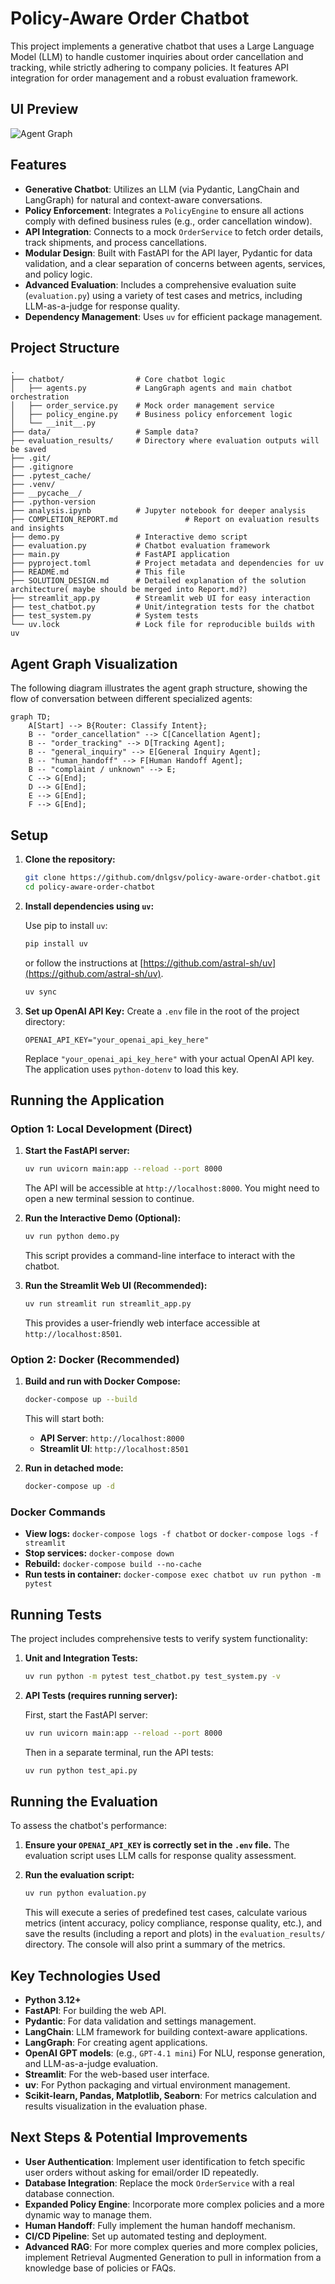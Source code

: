 # Policy-Aware Order Chatbot

This project implements a generative chatbot that uses a Large Language Model (LLM) to handle customer inquiries about order cancellation and tracking, while strictly adhering to company policies. It features API integration for order management and a robust evaluation framework.

## UI Preview
![Agent Graph](data/images/user_interface_streamlit.png)

## Features

-   **Generative Chatbot**: Utilizes an LLM (via Pydantic, LangChain and LangGraph) for natural and context-aware conversations.
-   **Policy Enforcement**: Integrates a `PolicyEngine` to ensure all actions comply with defined business rules (e.g., order cancellation window).
-   **API Integration**: Connects to a mock `OrderService` to fetch order details, track shipments, and process cancellations.
-   **Modular Design**: Built with FastAPI for the API layer, Pydantic for data validation, and a clear separation of concerns between agents, services, and policy logic.
-   **Advanced Evaluation**: Includes a comprehensive evaluation suite (`evaluation.py`) using a variety of test cases and metrics, including LLM-as-a-judge for response quality.
-   **Dependency Management**: Uses `uv` for efficient package management.

## Project Structure

```
.
├── chatbot/                # Core chatbot logic
│   ├── agents.py           # LangGraph agents and main chatbot orchestration
│   ├── order_service.py    # Mock order management service
│   ├── policy_engine.py    # Business policy enforcement logic
│   └── __init__.py
├── data/                   # Sample data?
├── evaluation_results/     # Directory where evaluation outputs will be saved
├── .git/
├── .gitignore
├── .pytest_cache/
├── .venv/
├── __pycache__/
├── .python-version
├── analysis.ipynb          # Jupyter notebook for deeper analysis
├── COMPLETION_REPORT.md               # Report on evaluation results and insights
├── demo.py                 # Interactive demo script
├── evaluation.py           # Chatbot evaluation framework
├── main.py                 # FastAPI application
├── pyproject.toml          # Project metadata and dependencies for uv
├── README.md               # This file
├── SOLUTION_DESIGN.md      # Detailed explanation of the solution architecture( maybe should be merged into Report.md?)
├── streamlit_app.py        # Streamlit web UI for easy interaction
├── test_chatbot.py         # Unit/integration tests for the chatbot
├── test_system.py          # System tests
└── uv.lock                 # Lock file for reproducible builds with uv
```

## Agent Graph Visualization

The following diagram illustrates the agent graph structure, showing the flow of conversation between different specialized agents:

```mermaid
graph TD;
    A[Start] --> B{Router: Classify Intent};
    B -- "order_cancellation" --> C[Cancellation Agent];
    B -- "order_tracking" --> D[Tracking Agent];
    B -- "general_inquiry" --> E[General Inquiry Agent];
    B -- "human_handoff" --> F[Human Handoff Agent];
    B -- "complaint / unknown" --> E;
    C --> G[End];
    D --> G[End];
    E --> G[End];
    F --> G[End];
```

## Setup

1.  **Clone the repository:**
    ```bash
    git clone https://github.com/dnlgsv/policy-aware-order-chatbot.git
    cd policy-aware-order-chatbot
    ```

2.  **Install dependencies using `uv`:**

    Use pip to install `uv`:
    ```bash
    pip install uv
    ```
    or follow the instructions at [https://github.com/astral-sh/uv](https://github.com/astral-sh/uv).
    ```bash
    uv sync
    ```

3.  **Set up OpenAI API Key:**
    Create a `.env` file in the root of the project directory:
    ```
    OPENAI_API_KEY="your_openai_api_key_here"
    ```
    Replace `"your_openai_api_key_here"` with your actual OpenAI API key. The application uses `python-dotenv` to load this key.

## Running the Application

### Option 1: Local Development (Direct)

1.  **Start the FastAPI server:**
    ```bash
    uv run uvicorn main:app --reload --port 8000
    ```
    The API will be accessible at `http://localhost:8000`.
    You might need to open a new terminal session to continue.

2.  **Run the Interactive Demo (Optional):**
    ```bash
    uv run python demo.py
    ```
    This script provides a command-line interface to interact with the chatbot.

3.  **Run the Streamlit Web UI (Recommended):**
    ```bash
    uv run streamlit run streamlit_app.py
    ```
    This provides a user-friendly web interface accessible at `http://localhost:8501`.

### Option 2: Docker (Recommended)

1.  **Build and run with Docker Compose:**
    ```bash
    docker-compose up --build
    ```
    This will start both:
    - **API Server**: `http://localhost:8000`
    - **Streamlit UI**: `http://localhost:8501`

2.  **Run in detached mode:**
    ```bash
    docker-compose up -d
    ```

### Docker Commands

- **View logs:** `docker-compose logs -f chatbot` or `docker-compose logs -f streamlit`
- **Stop services:** `docker-compose down`
- **Rebuild:** `docker-compose build --no-cache`
- **Run tests in container:** `docker-compose exec chatbot uv run python -m pytest`

## Running Tests

The project includes comprehensive tests to verify system functionality:

1.  **Unit and Integration Tests:**
    ```bash
    uv run python -m pytest test_chatbot.py test_system.py -v
    ```

2.  **API Tests (requires running server):**

    First, start the FastAPI server:
    ```bash
    uv run uvicorn main:app --reload --port 8000
    ```

    Then in a separate terminal, run the API tests:
    ```bash
    uv run python test_api.py
    ```

## Running the Evaluation

To assess the chatbot's performance:

1.  **Ensure your `OPENAI_API_KEY` is correctly set in the `.env` file.** The evaluation script uses LLM calls for response quality assessment.

2.  **Run the evaluation script:**
    ```bash
    uv run python evaluation.py
    ```
    This will execute a series of predefined test cases, calculate various metrics (intent accuracy, policy compliance, response quality, etc.), and save the results (including a report and plots) in the `evaluation_results/` directory. The console will also print a summary of the metrics.

## Key Technologies Used

-   **Python 3.12+**
-   **FastAPI**: For building the web API.
-   **Pydantic**: For data validation and settings management.
-   **LangChain**: LLM framework for building context-aware applications.
-   **LangGraph**: For creating agent applications.
-   **OpenAI GPT models**: (e.g., `GPT-4.1 mini`) For NLU, response generation, and LLM-as-a-judge evaluation.
-   **Streamlit**: For the web-based user interface.
-   **uv**: For Python packaging and virtual environment management.
-   **Scikit-learn, Pandas, Matplotlib, Seaborn**: For metrics calculation and results visualization in the evaluation phase.

## Next Steps & Potential Improvements

-   **User Authentication**: Implement user identification to fetch specific user orders without asking for email/order ID repeatedly.
-   **Database Integration**: Replace the mock `OrderService` with a real database connection.
-   **Expanded Policy Engine**: Incorporate more complex policies and a more dynamic way to manage them.
-   **Human Handoff**: Fully implement the human handoff mechanism.
-   **CI/CD Pipeline**: Set up automated testing and deployment.
-   **Advanced RAG**: For more complex queries and more complex policies, implement Retrieval Augmented Generation to pull in information from a knowledge base of policies or FAQs.
